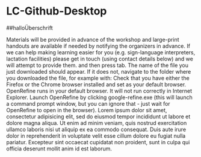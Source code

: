 # LC-Github-Desktop

##halloÜberschrift

Materials will be provided in advance of the workshop and large-print handouts are available if needed by notifying the organizers in advance. If we can help making learning easier for you (e.g. sign-language interpreters, lactation facilities) please get in touch (using contact details below) and we will attempt to provide them.
and then press tab. The name of the file you just downloaded should appear. If it does not, navigate to the folder where you downloaded the file, for example with:
Check that you have either the Firefox or the Chrome browser installed and set as your default browser. OpenRefine runs in your default browser. It will not run correctly in Internet Explorer.
Launch OpenRefine by clicking google-refine.exe (this will launch a command prompt window, but you can ignore that - just wait for OpenRefine to open in the browser).
Lorem ipsum dolor sit amet, consectetur adipisicing elit, sed do eiusmod tempor incididunt ut labore et dolore magna aliqua. Ut enim ad minim veniam, quis nostrud exercitation ullamco laboris nisi ut aliquip ex ea commodo consequat. Duis aute irure dolor in reprehenderit in voluptate velit esse cillum dolore eu fugiat nulla pariatur. Excepteur sint occaecat cupidatat non proident, sunt in culpa qui officia deserunt mollit anim id est laborum.
